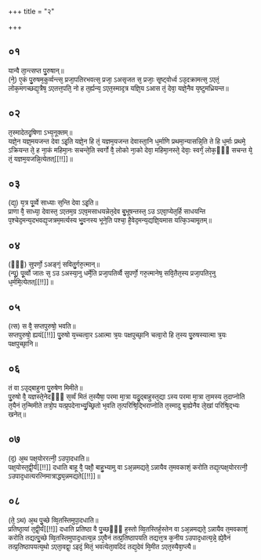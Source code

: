+++
title = "२"

+++
## ०१
यान्वै ता᳘न्त्सप्त पु᳘रुषान्॥  
(ने᳘) ए᳘कं पु᳘रुषम᳘कुर्व्वन्त्स᳘ प्रजा᳘पतिरभवत्स᳘ प्रजा᳘ ऽअसृजत स᳘ प्रजाः᳘ सृ᳘ष्ट्वोर्ध्व ऽउ᳘दक्रामत्स᳘ ऽएतं᳘ लोक᳘मगच्छद्य᳘त्रैष᳘ ऽएतत्त᳘पति᳘ नो ह त᳘र्ह्यन्य᳘ ऽएत᳘स्माद᳘त्र यज्ञि᳘य ऽआस तं᳘ देवा᳘ यज्ञे᳘नैव य᳘ष्टुमध्रियन्त॥  
## ०२
त᳘स्मादेतदृ᳘षिणा ऽभ्य᳘नूक्तम्॥  
यज्ञे᳘न यज्ञ᳘मयजन्त देवा ऽइ᳘ति यज्ञे᳘न हि तं᳘ यज्ञम᳘यजन्त देवास्ता᳘नि ध᳘र्माणि प्रथमा᳘न्यासन्नि᳘ति ते हि ध᳘र्माः प्रथमे᳘ ऽक्रियन्त ते᳘ ह ना᳘कं महिमा᳘नः सचन्ते᳘ति स्वर्गो वै᳘ लोको ना᳘को देवा᳘ महिमा᳘नस्ते᳘ देवाः᳘ स्वर्गं᳘ लोक᳘ᳫँ᳘ सचन्त ये᳘ तं᳘ यज्ञम᳘यजन्नि᳘त्येतत्[[!!]]॥  
## ०३
(द्य᳘) य᳘त्र पू᳘र्व्वे साध्याः स᳘न्ति देवा ऽइ᳘ति॥  
प्राणा वै᳘ साध्या᳘ देवास्त᳘ ऽएतम᳘ग्र ऽएव᳘मसाधयन्नेत᳘देव बु᳘भूषन्तस्त᳘ ऽउ ऽएवा᳘प्येत᳘र्हि साधयन्ति प᳘श्चेद᳘मन्य᳘दभवद्य᳘जत्रम᳘मर्त्यस्य भु᳘वनस्य भूने᳘ति पश्चा᳘ है᳘वेद᳘मन्य᳘द्यज्ञि᳘यमास यत्कि᳘ञ्चामृ᳘तम्॥  
## ०४
(ᳫँ᳭) सुपर्णो᳘ ऽअङ्गं᳘ सवितु᳘र्गरु᳘त्मान्॥  
(न्पू᳘) पू᳘र्व्वो जातः स᳘ ऽउ ऽअस्या᳘नु धर्मे᳘ति प्रजा᳘पतिर्व्वै सुपर्णो᳘ गरु᳘त्मानेष᳘ सवि᳘तैत᳘स्य प्रजा᳘पतिर᳘नु ध᳘र्ममि᳘त्येतत्[[!!]]॥  
## ०५
(त्स) स वै᳘ सप्तपुरुषो᳘ भवति॥  
सप्तपुरुषो᳘ ह्ययं[[!!]] पु᳘रुषो य᳘च्चत्वा᳘र ऽआत्मा त्र᳘यः पक्षपुच्छा᳘नि चत्वा᳘रो हि त᳘स्य पु᳘रुषस्यात्मा त्र᳘यः पक्षपुच्छा᳘नि॥  
## ०६
तं वा ऽउ᳘द्बाहुना पु᳘रुषेण मिमीते॥  
पु᳘रुषो वै᳘ यज्ञस्ते᳘नेदᳫँ᳭ स᳘र्व्वं मितं त᳘स्यैषा᳘ परमा मा᳘त्रा यदु᳘द्बाहुस्त᳘द्या ऽस्य परमा मा᳘त्रा ता᳘मस्य त᳘दाप्नोति त᳘यैनं त᳘न्मिमीते तत्रो᳘प यत्प्र᳘पदेनाभ्यु᳘च्छ्रितो भ᳘वति त᳘त्परिश्रि᳘द्भिराप्नोति त᳘स्मादु बा᳘ह्येनैव ले᳘खां परिश्रि᳘द्भ्यः खनेत्॥  
## ०७
(द᳘) अ᳘थ पक्ष᳘योररत्नी᳘ ऽउपा᳘दधाति॥  
पक्ष᳘योस्त᳘द्वी᳘र्यं[[!!]] दधाति बाहू वै᳘ पक्षौ᳘ बाहु᳘भ्यामु वा ऽअ᳘न्नमद्यते᳘ ऽन्नायैव त᳘मवकाशं᳘ करोति तद्य᳘त्पक्ष᳘योररत्नी᳘ ऽउपाद᳘धात्यरत्निमात्राद्ध्य᳘न्नमद्यते[[!!]]॥  
## ०८
(ते᳘ ऽथ) अ᳘थ पु᳘च्छे व्वि᳘तस्तिमुपा᳘दधाति॥  
प्रतिष्ठा᳘यां त᳘द्वी᳘र्यं[[!!]] दधाति प्रतिष्ठा वै पु᳘च्छᳫँ᳭ ह᳘स्तो व्वि᳘तस्तिर्ह᳘स्तेन वा ऽअ᳘न्नमद्यते᳘ ऽन्नायैव त᳘मवकाशं᳘ करोति तद्यत्पु᳘च्छे व्वि᳘तस्तिमुपाद᳘धात्य᳘न्न ऽए᳘वैनं तत्प्र᳘तिष्ठापयति तद्यत्त᳘त्र क᳘नीय ऽउपाद᳘धात्य᳘न्ने᳘ ह्ये᳘वैनं तत्प्र᳘तिष्ठापयत्य᳘थो ऽएता᳘वद्वा᳘ ऽइदं᳘ मितं᳘ भवत्येता᳘वदिदं तद्य᳘देवं मि᳘मीत ऽएत᳘स्यैवा᳘प्त्यै॥  
